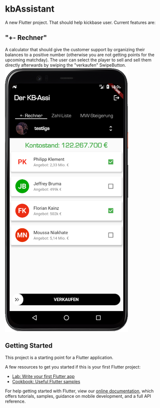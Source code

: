 # kbAssistant

A new Flutter project. That should help kickbase user. Current features are:

## "+- Rechner"
A calculator that should give the customer support by organizing their balances to a positive number (otherwise you are not getting points for the upcoming matchday). The user can select the player to sell and sell them directly afterwards by swiping the "verkaufen" SwipeButton.
![](2020-12-18-11-17-06.png)



## Getting Started

This project is a starting point for a Flutter application.

A few resources to get you started if this is your first Flutter project:

- [Lab: Write your first Flutter app](https://flutter.dev/docs/get-started/codelab)
- [Cookbook: Useful Flutter samples](https://flutter.dev/docs/cookbook)

For help getting started with Flutter, view our
[online documentation](https://flutter.dev/docs), which offers tutorials,
samples, guidance on mobile development, and a full API reference.
